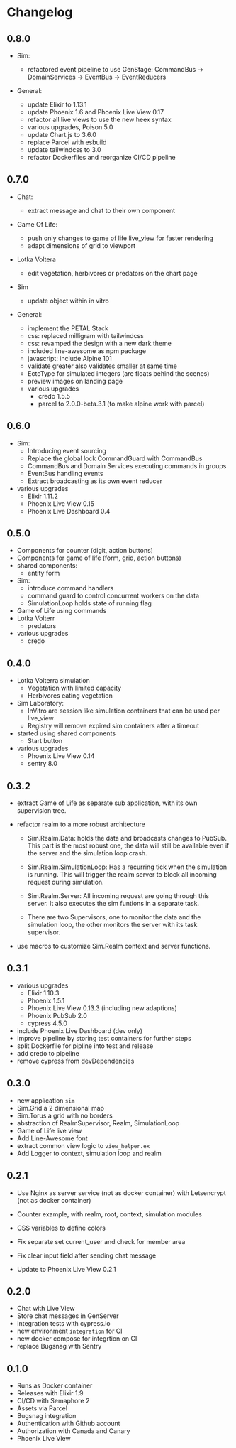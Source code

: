 # Changelog

## 0.8.0

- Sim:

  - refactored event pipeline to use GenStage: CommandBus -> DomainServices -> EventBus -> EventReducers

- General:
  - update Elixir to 1.13.1
  - update Phoenix 1.6 and Phoenix Live View 0.17
  - refactor all live views to use the new heex syntax
  - various upgrades, Poison 5.0
  - update Chart.js to 3.6.0
  - replace Parcel with esbuild
  - update tailwindcss to 3.0
  - refactor Dockerfiles and reorganize CI/CD pipeline

## 0.7.0

- Chat:
  - extract message and chat to their own component
- Game Of Life:
  - push only changes to game of life live_view for faster rendering
  - adapt dimensions of grid to viewport
- Lotka Voltera
  - edit vegetation, herbivores or predators on the chart page
- Sim

  - update object within in vitro

- General:
  - implement the PETAL Stack
  - css: replaced milligram with tailwindcss
  - css: revamped the design with a new dark theme
  - included line-awesome as npm package
  - javascript: include Alpine 101
  - validate greater also validates smaller at same time
  - EctoType for simulated integers (are floats behind the scenes)
  - preview images on landing page
  - various upgrades
    - credo 1.5.5
    - parcel to 2.0.0-beta.3.1 (to make alpine work with parcel)

## 0.6.0

- Sim:
  - Introducing event sourcing
  - Replace the global lock CommandGuard with CommandBus
  - CommandBus and Domain Services executing commands in groups
  - EventBus handling events
  - Extract broadcasting as its own event reducer
- various upgrades
  - Elixir 1.11.2
  - Phoenix Live View 0.15
  - Phoenix Live Dashboard 0.4

## 0.5.0

- Components for counter (digit, action buttons)
- Components for game of life (form, grid, action buttons)
- shared components:
  - entity form
- Sim:
  - introduce command handlers
  - command guard to control concurrent workers on the data
  - SimulationLoop holds state of running flag
- Game of Life using commands
- Lotka Volterr
  - predators
- various upgrades
  - credo

## 0.4.0

- Lotka Volterra simulation
  - Vegetation with limited capacity
  - Herbivores eating vegetation
- Sim Laboratory:
  - InVitro are session like simulation containers that can be used per live_view
  - Registry will remove expired sim containers after a timeout
- started using shared components
  - Start button
- various upgrades
  - Phoenix Live View 0.14
  - sentry 8.0

## 0.3.2

- extract Game of Life as separate sub application, with its own supervision tree.
- refactor realm to a more robust architecture

  - Sim.Realm.Data: holds the data and broadcasts changes to PubSub. This part is the most robust one, the data will still be available even if the server and the simulation loop crash.

  - Sim.Realm.SimulationLoop: Has a recurring tick when the simulation is running. This will trigger the realm server to block all incoming request during simulation.

  - Sim.Realm.Server: All incoming request are going through this server. It also executes the sim funtions in a separate task.

  - There are two Supervisors, one to monitor the data and the simulation loop, the other monitors the server with its task supervisor.

- use macros to customize Sim.Realm context and server functions.

## 0.3.1

- various upgrades
  - Elixir 1.10.3
  - Phoenix 1.5.1
  - Phoenix Live View 0.13.3 (including new adaptions)
  - Phoenix PubSub 2.0
  - cypress 4.5.0
- include Phoenix Live Dashboard (dev only)
- improve pipeline by storing test containers for further steps
- split Dockerfile for pipline into test and release
- add credo to pipeline
- remove cypress from devDependencies

## 0.3.0

- new application `sim`
- Sim.Grid a 2 dimensional map
- Sim.Torus a grid with no borders
- abstraction of RealmSupervisor, Realm, SimulationLoop
- Game of Life live view
- Add Line-Awesome font
- extract common view logic to `view_helper.ex`
- Add Logger to context, simulation loop and realm

## 0.2.1

- Use Nginx as server service (not as docker container)
  with Letsencrypt (not as docker container)

- Counter example, with realm, root, context, simulation modules
- CSS variables to define colors
- Fix separate set current_user and check for member area
- Fix clear input field after sending chat message
- Update to Phoenix Live View 0.2.1

## 0.2.0

- Chat with Live View
- Store chat messages in GenServer
- integration tests with cypress.io
- new environment `integration` for CI
- new docker compose for integrtion on CI
- replace Bugsnag with Sentry

## 0.1.0

- Runs as Docker container
- Releases with Elixir 1.9
- CI/CD with Semaphore 2
- Assets via Parcel
- Bugsnag integration
- Authentication with Github account
- Authorization with Canada and Canary
- Phoenix Live View
